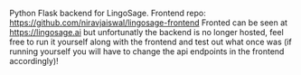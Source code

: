 Python Flask backend for LingoSage.
Frontend repo: https://github.com/niravjaiswal/lingosage-frontend
Fronted can be seen at https://lingosage.ai but unfortunatly the backend is no longer hosted, feel free to run it yourself along with the frontend and test out what once was (if running yourself you will have to change the api endpoints in the frontend accordingly)!

